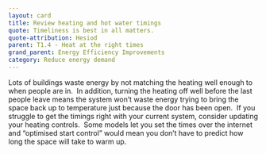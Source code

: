 ```yaml
---
layout: card
title: Review heating and hot water timings
quote: Timeliness is best in all matters.
quote-attribution: Hesiod
parent: T1.4 - Heat at the right times
grand_parent: Energy Efficiency Improvements 
category: Reduce energy demand
---
```


<p>Lots of buildings waste energy by not matching the heating well enough to when people are in.  In addition, turning the heating off well before the last people leave means the system won’t waste energy trying to bring the space back up to temperature just because the door has been open.  If you struggle to get the timings right with your current system, consider updating your heating controls.  Some models let you set the times over the internet and “optimised start control” would mean you don’t have to predict how long the space will take to warm up.</p> 

